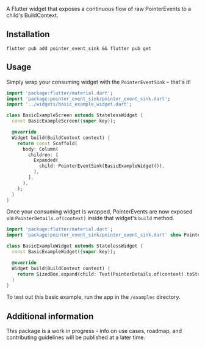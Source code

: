 A Flutter widget that exposes a continuous flow of raw PointerEvents to a child's BuildContext.

## Installation

`flutter pub add pointer_event_sink && flutter pub get`

## Usage

Simply wrap your consuming widget with the `PointerEventSink` – that's it!

```dart
import 'package:flutter/material.dart';
import 'package:pointer_event_sink/pointer_event_sink.dart';
import '../widgets/basic_example_widget.dart';

class BasicExampleScreen extends StatelessWidget {
  const BasicExampleScreen({super.key});

  @override
  Widget build(BuildContext context) {
    return const Scaffold(
      body: Column(
        children: [
          Expanded(
            child: PointerEventSink(BasicExampleWidget()),
          ),
        ],
      ),
    );
  }
}

```

Once your consuming widget is wrapped, PointerEvents are now exposed via `PointerDetails.of(context)` inside that widget's `build` method.

```dart
import 'package:flutter/material.dart';
import 'package:pointer_event_sink/pointer_event_sink.dart' show PointerDetails;

class BasicExampleWidget extends StatelessWidget {
  const BasicExampleWidget({super.key});

  @override
  Widget build(BuildContext context) {
    return SizedBox.expand(child: Text(PointerDetails.of(context).toString()));
  }
}

```

To test out this basic example, run the app in the `/examples` directory.

## Additional information

This package is a work in progress - info on use cases, roadmap, and contributing guidelines will be published at a later time.


